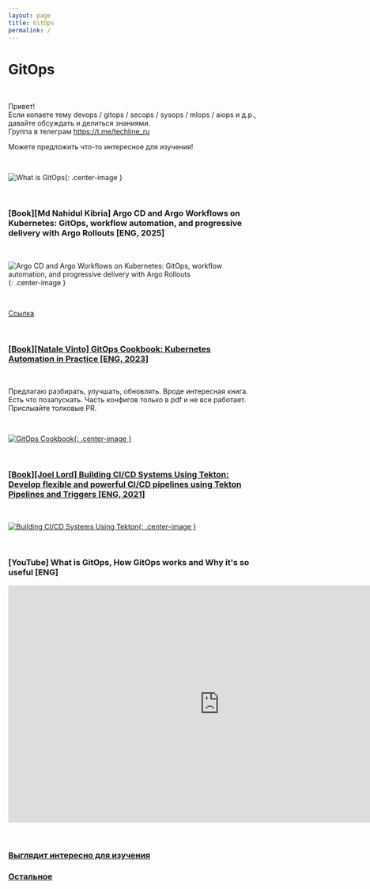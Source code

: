 ```yaml
---
layout: page
title: GitOps
permalink: /
---
```


# GitOps

<br/>

Привет!  
Если копаете тему devops / gitops / secops / sysops / mlops / aiops и д.р., давайте обсуждать и делиться знаниями.  
Группа в телеграм https://t.me/techline_ru

Можете предложить что-то интересное для изучения!

<br/>

![What is GitOps](/img/gitops.png 'What is GitOps'){: .center-image }

<br/>

### [Book][Md Nahidul Kibria] Argo CD and Argo Workflows on Kubernetes: GitOps, workflow automation, and progressive delivery with Argo Rollouts [ENG, 2025]

<br/>

![Argo CD and Argo Workflows on Kubernetes: GitOps, workflow automation, and progressive delivery with Argo Rollouts ](/img/books/covers/argo-cd-and-argo-workflows-on-kubernetes.jpg 'Argo CD and Argo Workflows on Kubernetes: GitOps, workflow automation, and progressive delivery with Argo Rollouts '){: .center-image }

<br/>

[Ссылка](/books/ci-cd/argo-cd/argo-cd-and-argo-workflows-on-kubernetes/)

<br/>

### [[Book][Natale Vinto] GitOps Cookbook: Kubernetes Automation in Practice [ENG, 2023]](/books/gitops/gitops-cookbook/)

<br/>

Предлагаю разбирать, улучшать, обновлять. Вроде интересная книга. Есть что позапускать. Часть конфигов только в pdf и не все работает. Прислыайте толковые PR.

<br/>

[![GitOps Cookbook](/img/books/covers/gitops-cookbook-kubernetes-automation.jpg 'GitOps Cookbook'){: .center-image }](/books/gitops/gitops-cookbook/)

<br/>

### [[Book][Joel Lord] Building CI/CD Systems Using Tekton: Develop flexible and powerful CI/CD pipelines using Tekton Pipelines and Triggers [ENG, 2021]](/books/ci-cd/tekton/building-ci-cd-systems-using-tekton/)

<br/>

[![Building CI/CD Systems Using Tekton](/img/books/covers/building-ci-cd-systems-using-tekton.jpg 'Building CI/CD Systems Using Tekton'){: .center-image }](/books/ci-cd/tekton/building-ci-cd-systems-using-tekton/)

<br/>

### [YouTube] What is GitOps, How GitOps works and Why it's so useful [ENG]

<div align="center">
    <iframe width="853" height="480" src="https://www.youtube.com/embed/f5EpcWp0THw" title="YouTube video player" frameborder="0" allow="accelerometer; autoplay; clipboard-write; encrypted-media; gyroscope; picture-in-picture" allowfullscreen></iframe>
</div>

<br/>
<br/>

### [Выглядит интересно для изучения](/looks-interesting/)

### [Остальное](/other/)
